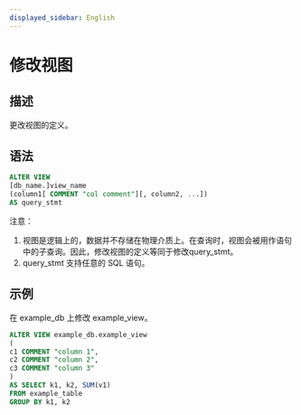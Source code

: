```yaml
---
displayed_sidebar: English
---
```


# 修改视图

## 描述

更改视图的定义。

## 语法

```sql
ALTER VIEW
[db_name.]view_name
(column1[ COMMENT "col comment"][, column2, ...])
AS query_stmt
```

注意：

1. 视图是逻辑上的，数据并不存储在物理介质上。在查询时，视图会被用作语句中的子查询。因此，修改视图的定义等同于修改query_stmt。
2. query_stmt 支持任意的 SQL 语句。

## 示例

在 example_db 上修改 example_view。

```sql
ALTER VIEW example_db.example_view
(
c1 COMMENT "column 1",
c2 COMMENT "column 2",
c3 COMMENT "column 3"
)
AS SELECT k1, k2, SUM(v1) 
FROM example_table
GROUP BY k1, k2
```
